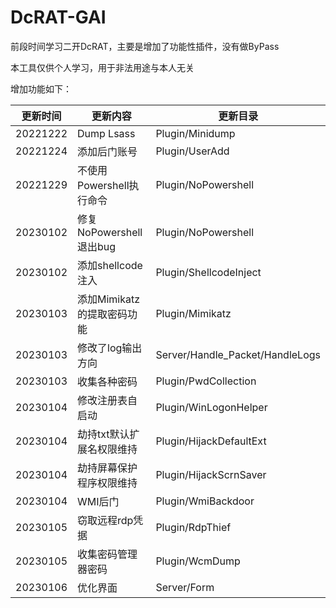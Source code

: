 # DcRAT-GAI
前段时间学习二开DcRAT，主要是增加了功能性插件，没有做ByPass

本工具仅供个人学习，用于非法用途与本人无关

增加功能如下：

| 更新时间 | 更新内容                   | 更新目录                        |
| -------- | -------------------------- | ------------------------------- |
| 20221222 | Dump Lsass                 | Plugin/Minidump                 |
| 20221224 | 添加后门账号               | Plugin/UserAdd                  |
| 20221229 | 不使用Powershell执行命令   | Plugin/NoPowershell             |
| 20230102 | 修复NoPowershell退出bug    | Plugin/NoPowershell             |
| 20230102 | 添加shellcode注入          | Plugin/ShellcodeInject          |
| 20230103 | 添加Mimikatz的提取密码功能 | Plugin/Mimikatz                 |
| 20230103 | 修改了log输出方向          | Server/Handle_Packet/HandleLogs |
| 20230103 | 收集各种密码               | Plugin/PwdCollection            |
| 20230104 | 修改注册表自启动           | Plugin/WinLogonHelper           |
| 20230104 | 劫持txt默认扩展名权限维持  | Plugin/HijackDefaultExt         |
| 20230104 | 劫持屏幕保护程序权限维持   | Plugin/HijackScrnSaver          |
| 20230104 | WMI后门                    | Plugin/WmiBackdoor              |
| 20230105 | 窃取远程rdp凭据            | Plugin/RdpThief                 |
| 20230105 | 收集密码管理器密码         | Plugin/WcmDump                  |
| 20230106 | 优化界面                   | Server/Form                     |

